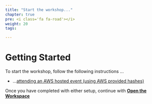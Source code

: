 ```yaml
---
title: "Start the workshop..."
chapter: true
pre: <i class='fa fa-road'></i>
weight: 20
tags:

---
```


# Getting Started


To start the workshop, follow the following instructions ...


* ...[attending an AWS hosted event (using AWS provided hashes)](aws_event/)

Once you have completed with either setup, continue with [**Open the Workspace**](/020_prerequisites/workspace/)
